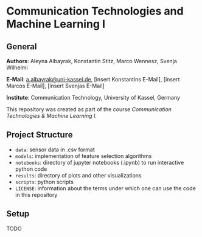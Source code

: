 # Communication Technologies and Machine Learning I

## General

**Authors**: Aleyna Albayrak, Konstantin Stitz, Marco Wennesz, Svenja Wilhelmi

**E-Mail**: a.albayrak@uni-kassel.de, [insert Konstantins E-Mail], [insert Marcos E-Mail], [insert Svenjas E-Mail]

**Institute**: Communication Technology, University of Kassel, Germany

This repository was created as part of the course *Communication Technologies & Machine Learning I*.

## Project Structure
- `data`: sensor data in .csv format
- `models`: implementation of feature selection algorithms
- `notebooks`: directory of jupyter notebooks (.ipynb) to run interactive python code
- `results`: directory of plots and other visualizations
- `scripts`: python scripts
- `LICENSE`: information about the terms under which one can use the code in this repository

## Setup
TODO

